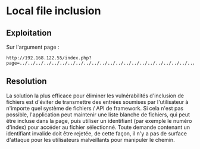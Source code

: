 # Local file inclusion

## Exploitation 
Sur l'argument page :

```text
http://192.168.122.55/index.php?page=../../../../../../../../../../../../../../../../../../../../../../../../../../../../../../../../../../../../../../../../../../../../etc/passwd%00
```

## Resolution

La solution la plus efficace pour éliminer les vulnérabilités d'inclusion de fichiers est d'éviter de transmettre des entrées soumises par l'utilisateur à n'importe quel système de fichiers / API de framework. Si cela n'est pas possible, l'application peut maintenir une liste blanche de fichiers, qui peut être incluse dans la page, puis utiliser un identifiant (par exemple le numéro d'index) pour accéder au fichier sélectionné. Toute demande contenant un identifiant invalide doit être rejetée, de cette façon, il n'y a pas de surface d'attaque pour les utilisateurs malveillants pour manipuler le chemin.
